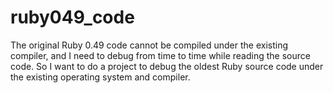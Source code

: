 # ruby049_code
The original Ruby 0.49 code cannot be compiled under the existing compiler, and I need to debug from time to time while reading the source code. So I want to do a project to debug the oldest Ruby source code under the existing operating system and compiler.
